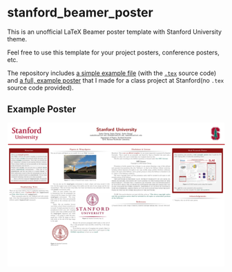 # stanford_beamer_poster
This is an unofficial LaTeX Beamer poster template with Stanford University theme.

Feel free to use this template for your project posters, conference posters, etc.

The repository includes [a simple example file](./example_poster.pdf) (with the [`.tex`](./example_poster.tex) source code) and [a full, example poster](cs231n_project_poster.pdf) that I made for a class project at Stanford(no `.tex` source code provided).

## Example Poster

![Example Poster](example_poster.jpg "Example Poster")
